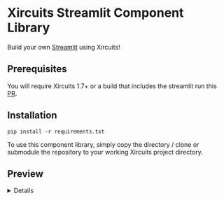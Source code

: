 # Xircuits Streamlit Component Library

Build your own [Streamlit](https://streamlit.io/) using Xircuits!

## Prerequisites

You will require Xircuits 1.7+ or a build that includes the streamlit run this [PR](https://github.com/XpressAI/xircuits/pull/206).

## Installation

```
pip install -r requirements.txt
```

To use this component library, simply copy the directory / clone or submodule the repository to your working Xircuits project directory.

## Preview
<details>
  
https://user-images.githubusercontent.com/68586800/219625051-97b75ee6-fe54-4c42-85e8-ebc5abeaf116.mp4
  
</details>
